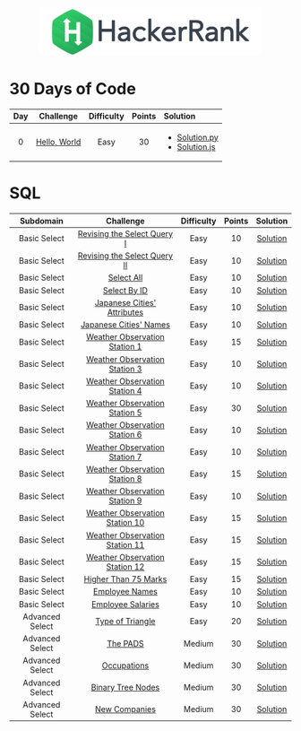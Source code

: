 <p align="center">
    <a href="https://www.hackerrank.com/DavidODW">
        <img height=85 src="hackerrank.svg">
    </a>
</p>

# 30 Days of Code

| Day |                              Challenge                               | Difficulty | Points | Solution                                                                                                                                                                             |
| :-: | :------------------------------------------------------------------: | :--------: | :----: | :----------------------------------------------------------------------------------------------------------------------------------------------------------------------------------- |
|  0  | [Hello, World](https://www.hackerrank.com/challenges/30-hello-world) |    Easy    |   30   | <ul ><li>[Solution.py](30%20Days%20Of%20Code/Day%2000%20-%20Hello,%20World/day-00.py)</li><li>[Solution.js](30%20Days%20Of%20Code/Day%2000%20-%20Hello,%20World/day-00.py)</li></ul> |

# SQL

|    Subdomain    |                                                Challenge                                                | Difficulty | Points |                             Solution                              |
| :-------------: | :-----------------------------------------------------------------------------------------------------: | :--------: | :----: | :---------------------------------------------------------------: |
|  Basic Select   |     [Revising the Select Query I](https://www.hackerrank.com/challenges/revising-the-select-query)      |    Easy    |   10   |   [Solution](SQL/Basic%20Select/revising-the-select-query.sql)    |
|  Basic Select   |    [Revising the Select Query II](https://www.hackerrank.com/challenges/revising-the-select-query-2)    |    Easy    |   10   |  [Solution](SQL/Basic%20Select/revising-the-select-query-2.sql)   |
|  Basic Select   |                   [Select All](https://www.hackerrank.com/challenges/select-all-sql)                    |    Easy    |   10   |           [Solution](SQL/Basic%20Select/select-all.sql)           |
|  Basic Select   |                   [Select By ID](https://www.hackerrank.com/challenges/select-by-id)                    |    Easy    |   10   |          [Solution](SQL/Basic%20Select/select-by-id.sql)          |
|  Basic Select   |     [Japanese Cities' Attributes](https://www.hackerrank.com/challenges/japanese-cities-attributes)     |    Easy    |   10   |   [Solution](SQL/Basic%20Select/japanese-cities-attributes.sql)   |
|  Basic Select   |          [Japanese Cities' Names](https://www.hackerrank.com/challenges/japanese-cities-name)           |    Easy    |   10   |      [Solution](SQL/Basic%20Select/japanese-cities-name.sql)      |
|  Basic Select   |  [Weather Observation Station 1](https://www.hackerrank.com/challenges/weather-observation-station-1/)  |    Easy    |   15   | [Solution](SQL/Basic%20Select/weather-observation-station-1.sql)  |
|  Basic Select   |  [Weather Observation Station 3](https://www.hackerrank.com/challenges/weather-observation-station-3/)  |    Easy    |   10   | [Solution](SQL/Basic%20Select/weather-observation-station-3.sql)  |
|  Basic Select   |  [Weather Observation Station 4](https://www.hackerrank.com/challenges/weather-observation-station-4/)  |    Easy    |   10   | [Solution](SQL/Basic%20Select/weather-observation-station-4.sql)  |
|  Basic Select   |  [Weather Observation Station 5](https://www.hackerrank.com/challenges/weather-observation-station-5/)  |    Easy    |   30   | [Solution](SQL/Basic%20Select/weather-observation-station-5.sql)  |
|  Basic Select   |  [Weather Observation Station 6](https://www.hackerrank.com/challenges/weather-observation-station-6/)  |    Easy    |   10   | [Solution](SQL/Basic%20Select/weather-observation-station-6.sql)  |
|  Basic Select   |  [Weather Observation Station 7](https://www.hackerrank.com/challenges/weather-observation-station-7/)  |    Easy    |   10   | [Solution](SQL/Basic%20Select/weather-observation-station-7.sql)  |
|  Basic Select   |  [Weather Observation Station 8](https://www.hackerrank.com/challenges/weather-observation-station-8/)  |    Easy    |   15   | [Solution](SQL/Basic%20Select/weather-observation-station-8.sql)  |
|  Basic Select   |  [Weather Observation Station 9](https://www.hackerrank.com/challenges/weather-observation-station-9/)  |    Easy    |   10   | [Solution](SQL/Basic%20Select/weather-observation-station-9.sql)  |
|  Basic Select   | [Weather Observation Station 10](https://www.hackerrank.com/challenges/weather-observation-station-10/) |    Easy    |   15   | [Solution](SQL/Basic%20Select/weather-observation-station-10.sql) |
|  Basic Select   | [Weather Observation Station 11](https://www.hackerrank.com/challenges/weather-observation-station-11/) |    Easy    |   15   | [Solution](SQL/Basic%20Select/weather-observation-station-11.sql) |
|  Basic Select   | [Weather Observation Station 12](https://www.hackerrank.com/challenges/weather-observation-station-12/) |    Easy    |   15   | [Solution](SQL/Basic%20Select/weather-observation-station-12.sql) |
|  Basic Select   |            [Higher Than 75 Marks](https://www.hackerrank.com/challenges/more-than-75-marks/)            |    Easy    |   15   |       [Solution](SQL/Basic%20Select/more-than-75-marks.sql)       |
|  Basic Select   |               [Employee Names](https://www.hackerrank.com/challenges/name-of-employees/)                |    Easy    |   10   |       [Solution](SQL/Basic%20Select/name-of-employees.sql)        |
|  Basic Select   |             [Employee Salaries](https://www.hackerrank.com/challenges/salary-of-employees/)             |    Easy    |   10   |      [Solution](SQL/Basic%20Select/salary-of-employees.sql)       |
| Advanced Select |            [Type of Triangle](https://www.hackerrank.com/challenges/what-type-of-triangle/)             |    Easy    |   20   |    [Solution](SQL/Advanced%20Select/what-type-of-triangle.sql)    |
| Advanced Select |                       [The PADS](https://www.hackerrank.com/challenges/the-pads/)                       |   Medium   |   30   |          [Solution](SQL/Advanced%20Select/the-pads.sql)           |
| Advanced Select |                    [Occupations](https://www.hackerrank.com/challenges/occupations/)                    |   Medium   |   30   |         [Solution](SQL/Advanced%20Select/occupations.sql)         |
| Advanced Select |            [Binary Tree Nodes](https://www.hackerrank.com/challenges/binary-search-tree-1/)             |   Medium   |   30   |    [Solution](SQL/Advanced%20Select/binary-search-tree-1.sql)     |
| Advanced Select |                   [New Companies](https://www.hackerrank.com/challenges/the-company/)                   |   Medium   |   30   |         [Solution](SQL/Advanced%20Select/the-company.sql)         |
